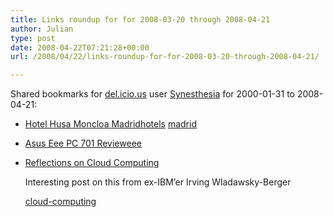 ```yaml
---
title: Links roundup for for 2008-03-20 through 2008-04-21
author: Julian
type: post
date: 2008-04-22T07:21:28+00:00
url: /2008/04/22/links-roundup-for-for-2008-03-20-through-2008-04-21/

---
```

Shared bookmarks for [del.icio.us][1] user [Synesthesia][2] for 2000-01-31 to 2008-04-21:

  * [Hotel Husa Moncloa Madrid][3][hotels][4] [madrid][5]
  * [Asus Eee PC 701 Review][6][eee][7]
  * [Reflections on Cloud Computing][8]
  
    Interesting post on this from ex-IBM&#8217;er Irving Wladawsky-Berger
  
    [cloud-computing][9]

 [1]: https://del.icio.us/
 [2]: https://del.icio.us/synesthesia
 [3]: https://www.hotelhusamoncloa.com/index0.htm
 [4]: https://del.icio.us/synesthesia/hotels
 [5]: https://del.icio.us/synesthesia/madrid
 [6]: https://www.linuxlinks.com/article/20071204141457291/Asus-701-Introduction.html
 [7]: https://del.icio.us/synesthesia/eee
 [8]: https://blog.irvingwb.com/blog/2008/03/reflections-on.html
 [9]: https://del.icio.us/synesthesia/cloud-computing